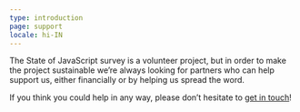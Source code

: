 ```yaml
---
type: introduction
page: support
locale: hi-IN
---
```


The State of JavaScript survey is a volunteer project, but in order to make the
project sustainable we’re always looking for partners who can help support us,
either financially or by helping us spread the word.

If you think you could help in any way, please don’t hesitate to
<a href="mailto:hello@stateofjs.com">get in touch</a>!
